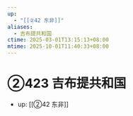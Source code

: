 ```yaml
---
up:
  - "[[②42 东非]]"
aliases:
  - 吉布提共和国
ctime: 2025-03-01T13:15:13+08:00
mtime: 2025-10-01T11:40:33+08:00
---
```


# ②423 吉布提共和国

- up: [[②42 东非]]
